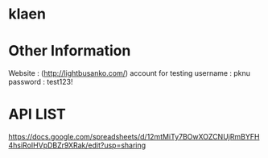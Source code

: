 # klaen

# Other Information
Website : (http://lightbusanko.com/)
account for testing
username : pknu
password : test123!

# API LIST
https://docs.google.com/spreadsheets/d/12mtMiTy7BOwXOZCNUjRmBYFH4hsiRoIHVpDBZr9XRak/edit?usp=sharing
